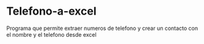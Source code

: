 # Telefono-a-excel
Programa que permite extraer numeros de telefono y crear un contacto con el nombre y el telefono desde excel

